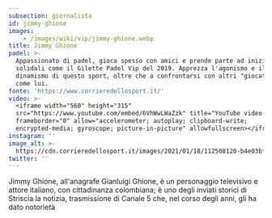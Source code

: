 ```yaml
---
subsection: giornalista
id: jimmy-ghione
images: 
    - /images/wiki/vip/jimmy-ghione.webp
title: Jimmy Ghione
padel: >-
  Appassionato di padel, gioca spesso con amici e prende parte ad iniziative
  solidali come il Gilette Padel Vip del 2019. Apprezza l'agonismo e il
  dinamismo di questo sport, oltre che a confrontarsi con altri "giocatori" noti
  come lui.
fonte: 'https://www.corrieredellosport.it/'
video: >-
  <iframe width="560" height="315"
  src="https://www.youtube.com/embed/6VhWwLWaZzk" title="YouTube video player"
  frameborder="0" allow="accelerometer; autoplay; clipboard-write;
  encrypted-media; gyroscope; picture-in-picture" allowfullscreen></iframe>
instagram: ''
image_alt: >-
  https://cdn.corrieredellosport.it/images/2021/01/18/112508120-b4e03bf3-f279-4751-a40d-667fbfa366bd.jpg
twitter: ''
---
```

Jimmy Ghione, all'anagrafe Gianluigi Ghione, è un personaggio televisivo e attore italiano, con cittadinanza colombiana; è uno degli inviati storici di Striscia la notizia, trasmissione di Canale 5 che, nel corso degli anni, gli ha dato notorietà